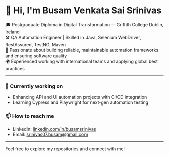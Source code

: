 # 👋 Hi, I'm Busam Venkata Sai Srinivas

🎓 Postgraduate Diploma in Digital Transformation — Griffith College Dublin, Ireland  
🛠️ QA Automation Engineer | Skilled in Java, Selenium WebDriver, RestAssured, TestNG, Maven  
🚀 Passionate about building reliable, maintainable automation frameworks and ensuring software quality  
🌍 Experienced working with international teams and applying global best practices  

---

### 🔭 Currently working on  
- Enhancing API and UI automation projects with CI/CD integration  
- Learning Cypress and Playwright for next-gen automation testing  

### 📫 How to reach me  
- LinkedIn: [linkedin.com/in/busamsrinivas](https://linkedin.com/in/busamsrinivas)  
- Email: srinivas07.busam@gmail.com  

---

Feel free to explore my repositories and connect with me!
